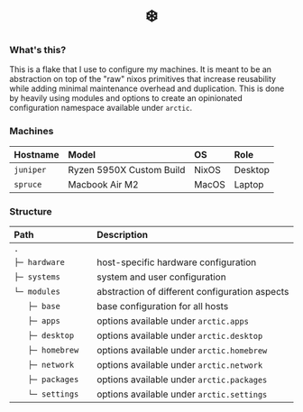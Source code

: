 <div align="center">
  <h1>❄️</h1>
</div>

### What's this?

This is a flake that I use to configure my machines. It is meant to be an abstraction on top of the "raw" nixos
primitives that increase reusability while adding minimal maintenance overhead and duplication. This is done by
heavily using modules and options to create an opinionated configuration namespace available under `arctic`.

### Machines

| Hostname  | Model                    | OS     | Role    |
| --------- | :----------------------- | :----- | :------ |
| `juniper` | Ryzen 5950X Custom Build | NixOS  | Desktop |
| `spruce`  | Macbook Air M2           | MacOS  | Laptop  |

### Structure

| Path                 | Description                                     |
| :------------------- | :---------------------------------------------- |
| `.               `   |                                                 |
| `├─ hardware     `   | host-specific hardware configuration            |
| `├─ systems      `   | system and user configuration                   |
| `└─ modules      `   | abstraction of different configuration aspects  |
| `    ├─ base       ` | base configuration for all hosts                |
| `    ├─ apps       ` | options available under `arctic.apps`           |
| `    ├─ desktop    ` | options available under `arctic.desktop`        |
| `    ├─ homebrew   ` | options available under `arctic.homebrew`       |
| `    ├─ network    ` | options available under `arctic.network`        |
| `    ├─ packages   ` | options available under `arctic.packages`       |
| `    └─ settings   ` | options available under `arctic.settings`       |
